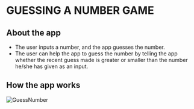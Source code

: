 # GUESSING A NUMBER GAME

## About the app
- The user inputs a number, and the app guesses the number.  
- The user can help the app to guess the number by telling the app whether the recent guess made is greater or smaller than the number he/she has given as an input. 

## How the app works
![GuessNumber](https://user-images.githubusercontent.com/72819553/101261657-f1e98a80-375e-11eb-9726-4faf48013c5d.gif)
